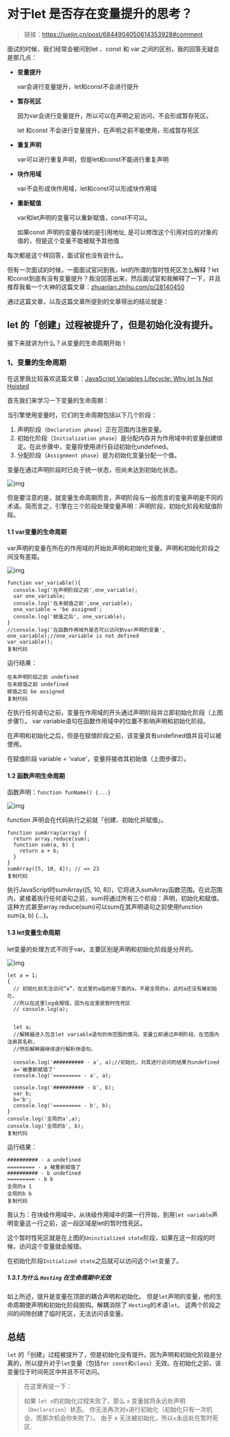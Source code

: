# 对于let 是否存在变量提升的思考？

> 链接：https://juejin.cn/post/6844904050614353928#comment

面试的时候，我们经常会被问到let 、const 和 var 之间的区别，我的回答无疑总是那几点：

- **变量提升**

  var会进行变量提升，let和const不会进行提升

- **暂存死区**

  因为var会进行变量提升，所以可以在声明之前访问，不会形成暂存死区。

  let 和const 不会进行变量提升，在声明之前不能使用，形成暂存死区

- **重复声明**

  var可以进行重复声明，但是let和const不能进行重复声明

- **块作用域**

  var不会形成块作用域，let和const可以形成块作用域

- **重新赋值**

  var和let声明的变量可以重新赋值，const不可以。

  如果const 声明的变量存储的是引用地址, 是可以修改这个引用对应的对象的值的，但是这个变量不能被赋予其他值

每次都是这个样回答，面试官也没有说什么。

但有一次面试的时候，一面面试官问到我，let的所谓的暂时性死区怎么解释？let和const到底有没有变量提升？我没回答出来，然后面试官和我解释了一下，并且推荐我看一个大神的这篇文章：[zhuanlan.zhihu.com/p/28140450](https://link.juejin.cn?target=https%3A%2F%2Fzhuanlan.zhihu.com%2Fp%2F28140450)

通过这篇文章，以及这篇文章所提到的文章得出的结论就是：

## let 的「创建」过程被提升了，但是初始化没有提升。

接下来就讲为什么？从变量的生命周期开始！

### 1、变量的生命周期

在这里我比较喜欢这篇文章：[JavaScript Variables Lifecycle: Why let Is Not Hoisted](https://link.juejin.cn?target=https%3A%2F%2Fdmitripavlutin.com%2Fvariables-lifecycle-and-why-let-is-not-hoisted%2F%23comments)

首先我们来学习一下变量的生命周期：

当引擎使用变量时，它们的生命周期包括以下几个阶段：

1. 声明阶段（`Declaration phase`）正在范围内注册变量。
2. 初始化阶段（`Initialization phase`）是分配内存并为作用域中的变量创建绑定。在此步骤中，变量将使用进行自动初始化undefined。
3. 分配阶段（`Assignment phase`）是为初始化变量分配一个值。

变量在通过声明阶段时已处于统一状态，但尚未达到初始化状态。



![img](https://p1-jj.byteimg.com/tos-cn-i-t2oaga2asx/gold-user-assets/2020/1/18/16fb8358af14b012~tplv-t2oaga2asx-watermark.awebp)



但是要注意的是，就变量生命周期而言，声明阶段与一般而言的变量声明是不同的术语。简而言之，引擎在三个阶段处理变量声明：声明阶段，初始化阶段和赋值阶段。

#### 1.1 var变量的生命周期

var声明的变量在所在的作用域的开始处声明和初始化变量。声明和初始化阶段之间没有差距。 

![img](https://p1-jj.byteimg.com/tos-cn-i-t2oaga2asx/gold-user-assets/2020/1/18/16fb83f65e4c4f58~tplv-t2oaga2asx-watermark.awebp)



```
function var_variable(){
  console.log('在声明阶段之前',one_variable);
  var one_variable;
  console.log('在未赋值之前',one_variable);
  one_variable = 'be assigned';
  console.log('赋值之后', one_variable);
}
//console.log('在函数作用域外是否可以访问到var声明的变量', one_variable);//one_variable is not defined
var_variable();
复制代码
```

运行结果：

```
在未声明阶段之前 undefined
在未赋值之前 undefined
赋值之后 be assigned
复制代码
```

在执行任何语句之前，变量在作用域的开头通过声明阶段并立即初始化阶段（上图步骤1）。 var variable语句在函数作用域中的位置不影响声明和初始化阶段。

在声明和初始化之后，但是在赋值阶段之前，该变量具有undefined值并且可以被使用。

在赋值阶段 variable = 'value'，变量将接收其初始值（上图步骤2）。

#### 1.2 函数声明生命周期

函数声明：`function funName() {...}`



![img](https://p1-jj.byteimg.com/tos-cn-i-t2oaga2asx/gold-user-assets/2020/1/18/16fb854c650e6399~tplv-t2oaga2asx-watermark.awebp)



function 声明会在代码执行之前就「创建、初始化并赋值」。

```
function sumArray(array) {
  return array.reduce(sum);
  function sum(a, b) {
    return a + b;
  }
}
sumArray([5, 10, 8]); // => 23
复制代码
```

执行JavaScript时sumArray([5, 10, 8])，它将进入sumArray函数范围。在此范围内，紧接着执行任何语句之前，sum将通过所有三个阶段：声明，初始化和赋值。 这种方式甚至array.reduce(sum)可以sum在其声明语句之前使用function sum(a, b) {...}。

#### 1.3 let变量生命周期

let变量的处理方式不同于var。主要区别是声明和初始化阶段是分开的。



![img](https://p1-jj.byteimg.com/tos-cn-i-t2oaga2asx/gold-user-assets/2020/1/18/16fb871fe772986e~tplv-t2oaga2asx-watermark.awebp)



```
let a = 1;
{
  // 初始化前无法访问“a”，在这里的a指的是下面的a，不是全局的a，此时a还没有被初始化，
  //所以在这里log会报错，因为在这里是暂时性死区
  // console.log(a);
  

  let a;
  //解释器进入包含let variable语句的块范围的情况。变量立即通过声明阶段，在范围内注册其名称,
  //然后解释器继续逐行解析块语句。
  
  console.log('########## - a', a);//初始化，对其进行访问的结果为undefined
  a='被重新赋值了'
  console.log('========= - a', a);

  console.log('########## - b', b);
  var b;
  b='b';
  console.log('========= - b', b);
}
console.log('全局的a',a);
console.log('全局的b', b);
复制代码
```

运行结果：

```
########## - a undefined
========= - a 被重新赋值了
########## - b undefined
========= - b b
全局的a 1
全局的b b
复制代码
```

我认为：在块级作用域中，从块级作用域中的第一行开始，到用`let variable`声明变量这一行之前，这一段区域是let的暂时性死区。

这个暂时性死区就是在上图的`Uninitialized state`阶段，如果在这一阶段的时候，访问这个变量就会报错。

在初始化阶段`Initialized state`之后就可以访问这个`let`变量了。

##### 1.3.1 为什么 `Hosting` 在生命周期中无效

如上所述，提升是变量在顶部的耦合声明和初始化。 但是`let`声明的变量，他的生命周期使声明和初始化阶段脱钩。解耦消除了 `Hosting`的术语`let`。 这两个阶段之间的间隙创建了临时死区，无法访问该变量。

## 总结

`let` 的「创建」过程被提升了，但是初始化没有提升。因为声明和初始化阶段是分离的，所以提升对于`let`变量（包括`for const`和`class`）无效。在初始化之前，该变量位于时间死区中并且不可访问。

> 在这里再提一下：
>
> 如果 `let x`的初始化过程失败了，那么 `x` 变量就将永远处声明（`Declaration`）状态。 你无法再次对`x`进行初始化（初始化只有一次机会，而那次机会你失败了）。 由于 x 无法被初始化，所以`x`永远处在暂时死区.

